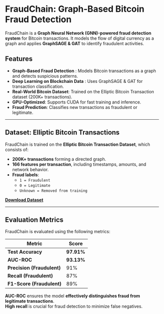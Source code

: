 # FraudChain: Graph-Based Bitcoin Fraud Detection

FraudChain is a **Graph Neural Network (GNN)-powered fraud detection system** for Bitcoin transactions. It models the flow of digital currency as a graph and applies **GraphSAGE & GAT** to identify fraudulent activities.

## Features
- **Graph-Based Fraud Detection** : Models Bitcoin transactions as a graph and detects suspicious patterns.
- **Deep Learning on Blockchain Data** : Uses GraphSAGE & GAT for transaction classification.
- **Real-World Bitcoin Dataset**: Trained on the Elliptic Bitcoin Transaction dataset (200K+ transactions).
- **GPU-Optimized**: Supports CUDA for fast training and inference.
- **Fraud Prediction**: Classifies new transactions as fraudulent or legitimate.

---

## Dataset: Elliptic Bitcoin Transactions
FraudChain is trained on the **Elliptic Bitcoin Transaction Dataset**, which consists of:
- **200K+ transactions** forming a directed graph.
- **166 features per transaction**, including timestamps, amounts, and network behavior.
- **Fraud labels**:
  - `1 = Fraudulent`
  - `0 = Legitimate`
  - `Unknown = Removed from training`

**[Download Dataset](https://www.kaggle.com/datasets/ellipticco/elliptic-data-set/data)**

---

## Evaluation Metrics
FraudChain is evaluated using the following metrics:

| Metric       | Score  |
|-------------|--------|
| **Test Accuracy** | **97.91%** |
| **AUC-ROC** | **93.13%** |
| **Precision (Fraudulent)** | 91% |
| **Recall (Fraudulent)** | 87% |
| **F1-Score (Fraudulent)** | 89% 

**AUC-ROC** ensures the model **effectively distinguishes fraud from legitimate transactions**.  
**High recall** is crucial for fraud detection to minimize false negatives.  

